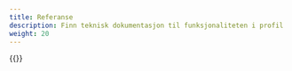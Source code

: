 ```yaml
---
title: Referanse
description: Finn teknisk dokumentasjon til funksjonaliteten i profil
weight: 20
---
```


{{<children />}}